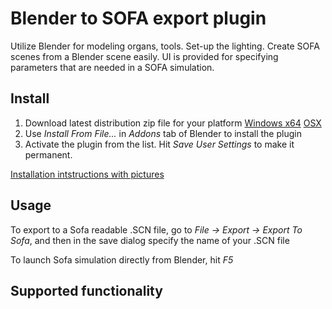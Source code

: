 # Blender to SOFA export plugin

Utilize Blender for modeling organs, tools. Set-up the lighting. Create 
SOFA scenes from a Blender scene easily. UI is provided for specifying
parameters that are needed in a SOFA simulation.

## Install
1. Download latest distribution zip file for your platform [Windows x64](https://bitbucket.org/surflab/blender2sofa/downloads/blender2sofa-latest-win64.zip) [OSX](https://bitbucket.org/surflab/blender2sofa/downloads/blender2sofa-latest-osx.zip)
2. Use _Install From File..._ in _Addons_ tab of Blender to install the plugin
3. Activate the plugin from the list. Hit _Save User Settings_ to make it permanent.

[Installation intstructions with pictures](https://bitbucket.org/surflab/blender2sofa/wiki/Install)

## Usage
To export to a Sofa readable .SCN file, go to _File -> Export -> Export To Sofa_, and then in the save dialog
specify the name of your .SCN file

To launch Sofa simulation directly from Blender, hit _F5_

## Supported functionality
